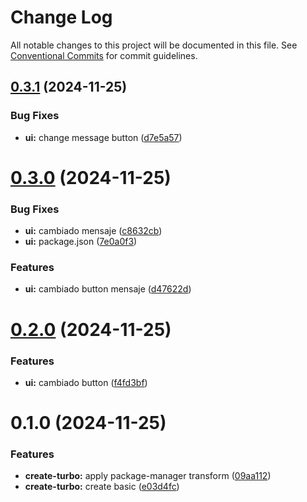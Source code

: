 # Change Log

All notable changes to this project will be documented in this file.
See [Conventional Commits](https://conventionalcommits.org) for commit guidelines.

## [0.3.1](https://github.com/Unodecopas/my-turborepo/compare/@repo/ui@0.3.0...@repo/ui@0.3.1) (2024-11-25)

### Bug Fixes

- **ui:** change message button ([d7e5a57](https://github.com/Unodecopas/my-turborepo/commit/d7e5a57b6705eebd434e17b6f80d5d0927b89d48))

# [0.3.0](https://github.com/Unodecopas/my-turborepo/compare/@repo/ui@0.2.0...@repo/ui@0.3.0) (2024-11-25)

### Bug Fixes

- **ui:** cambiado mensaje ([c8632cb](https://github.com/Unodecopas/my-turborepo/commit/c8632cb5081e83e6ace4bfe969a442c213983498))
- **ui:** package.json ([7e0a0f3](https://github.com/Unodecopas/my-turborepo/commit/7e0a0f3a1f826434dea4150d4027e7b115386581))

### Features

- **ui:** cambiado button mensaje ([d47622d](https://github.com/Unodecopas/my-turborepo/commit/d47622d15b1eb8a3c3541cd711e5542dfabd4676))

# [0.2.0](https://github.com/Unodecopas/my-turborepo/compare/@repo/ui@0.1.0...@repo/ui@0.2.0) (2024-11-25)

### Features

- **ui:** cambiado button ([f4fd3bf](https://github.com/Unodecopas/my-turborepo/commit/f4fd3bff5573cdf782ebedf7f1397cc9a704f016))

# 0.1.0 (2024-11-25)

### Features

- **create-turbo:** apply package-manager transform ([09aa112](https://github.com/Unodecopas/my-turborepo/commit/09aa112bed53eba4986d82c2bd92e90d282e203d))
- **create-turbo:** create basic ([e03d4fc](https://github.com/Unodecopas/my-turborepo/commit/e03d4fc37c871189c4339882c6b690b0eae1a322))
